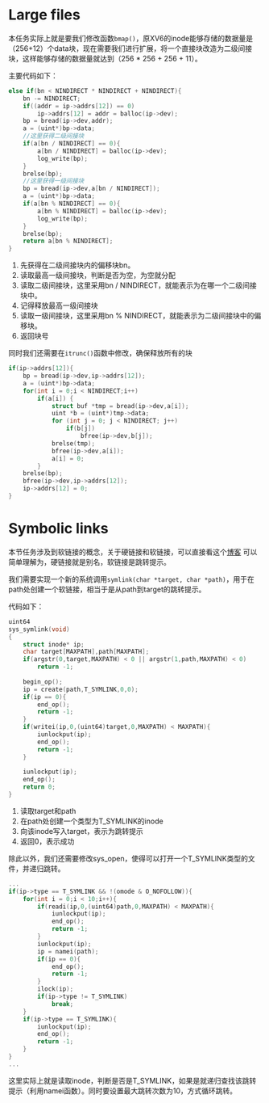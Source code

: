 # Large files
本任务实际上就是要我们修改函数`bmap()`，原XV6的inode能够存储的数据量是（256+12）个data块，现在需要我们进行扩展，将一个直接块改造为二级间接块，这样能够存储的数据量就达到（256 * 256 + 256 + 11）。

主要代码如下：
```C
else if(bn < NINDIRECT * NINDIRECT + NINDIRECT){  
    bn -= NINDIRECT;  
    if((addr = ip->addrs[12]) == 0)  
        ip->addrs[12] = addr = balloc(ip->dev);  
    bp = bread(ip->dev,addr);  
    a = (uint*)bp->data;  
    //这里获得二级间接块  
    if(a[bn / NINDIRECT] == 0){  
        a[bn / NINDIRECT] = balloc(ip->dev);  
        log_write(bp);  
    }  
    brelse(bp);  
    //这里获得一级间接块  
    bp = bread(ip->dev,a[bn / NINDIRECT]);  
    a = (uint*)bp->data;  
    if(a[bn % NINDIRECT] == 0){  
        a[bn % NINDIRECT] = balloc(ip->dev);  
        log_write(bp);  
    }  
    brelse(bp);  
    return a[bn % NINDIRECT];  
}
```
1. 先获得在二级间接块内的偏移块bn。
2. 读取最高一级间接块，判断是否为空，为空就分配
3. 读取二级间接块，这里采用bn / NINDIRECT，就能表示为在哪一个二级间接块中。
4. 记得释放最高一级间接块
5. 读取一级间接块，这里采用bn % NINDIRECT，就能表示为二级间接块中的偏移块。
6. 返回块号

同时我们还需要在`itrunc()`函数中修改，确保释放所有的块
```C
if(ip->addrs[12]){  
    bp = bread(ip->dev,ip->addrs[12]);  
    a = (uint*)bp->data;  
    for(int i = 0;i < NINDIRECT;i++)  
        if(a[i]) {  
            struct buf *tmp = bread(ip->dev,a[i]);  
            uint *b = (uint*)tmp->data;  
            for (int j = 0; j < NINDIRECT; j++)  
                if(b[j])  
                    bfree(ip->dev,b[j]);  
            brelse(tmp);  
            bfree(ip->dev,a[i]);  
            a[i] = 0;  
        }  
    brelse(bp);  
    bfree(ip->dev,ip->addrs[12]);  
    ip->addrs[12] = 0;  
}
```

# Symbolic links
本节任务涉及到软链接的概念，关于硬链接和软链接，可以直接看这个[博客](https://blog.csdn.net/weixin_44966641/article/details/120582103?spm=1001.2014.3001.5502)
可以简单理解为，硬链接就是别名，软链接是跳转提示。

我们需要实现一个新的系统调用`symlink(char *target, char *path)`，用于在path处创建一个软链接，相当于是从path到target的跳转提示。

代码如下：
```C
uint64  
sys_symlink(void)  
{  
    struct inode* ip;  
    char target[MAXPATH],path[MAXPATH];  
    if(argstr(0,target,MAXPATH) < 0 || argstr(1,path,MAXPATH) < 0)  
        return -1;  
  
    begin_op();  
    ip = create(path,T_SYMLINK,0,0);  
    if(ip == 0){  
        end_op();  
        return -1;  
    }  
    if(writei(ip,0,(uint64)target,0,MAXPATH) < MAXPATH){  
        iunlockput(ip);  
        end_op();  
        return -1;  
    }  
  
    iunlockput(ip);  
    end_op();  
    return 0;  
}
```
1. 读取target和path
2. 在path处创建一个类型为T_SYMLINK的inode
3. 向该inode写入target，表示为跳转提示
4. 返回0，表示成功

除此以外，我们还需要修改sys_open，使得可以打开一个T_SYMLINK类型的文件，并递归跳转。
```C
...
if(ip->type == T_SYMLINK && !(omode & O_NOFOLLOW)){  
    for(int i = 0;i < 10;i++){  
        if(readi(ip,0,(uint64)path,0,MAXPATH) < MAXPATH){  
            iunlockput(ip);  
            end_op();  
            return -1;  
        }  
        iunlockput(ip);  
        ip = namei(path);  
        if(ip == 0){  
            end_op();  
            return -1;  
        }  
        ilock(ip);  
        if(ip->type != T_SYMLINK)  
            break;  
    }  
    if(ip->type == T_SYMLINK){  
        iunlockput(ip);  
        end_op();  
        return -1;  
    }  
}
...
```
这里实际上就是读取inode，判断是否是T_SYMLINK，如果是就递归查找该跳转提示（利用namei函数）。同时要设置最大跳转次数为10，方式循环跳转。

